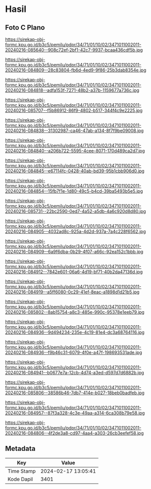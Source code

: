 # Hasil

## Foto C Plano

https://sirekap-obj-formc.kpu.go.id/b3c5/pemilu/pdpr/34/71/01/10/02/3471011002011-20240216-085640--908c72ef-2bf1-42c7-9937-bcaa436cdf5b.jpg

https://sirekap-obj-formc.kpu.go.id/b3c5/pemilu/pdpr/34/71/01/10/02/3471011002011-20240216-084809--28c83804-fb6d-4ed9-9f86-25b3dab8354e.jpg

https://sirekap-obj-formc.kpu.go.id/b3c5/pemilu/pdpr/34/71/01/10/02/3471011002011-20240216-084818--adfa153f-7271-48b2-a37b-1159677a736c.jpg

https://sirekap-obj-formc.kpu.go.id/b3c5/pemilu/pdpr/34/71/01/10/02/3471011002011-20240216-085707--f5b86912-86f9-4802-b517-344f4c9e2225.jpg

https://sirekap-obj-formc.kpu.go.id/b3c5/pemilu/pdpr/34/71/01/10/02/3471011002011-20240216-084838--31302987-ca46-47ab-a134-8f7f9be09008.jpg

https://sirekap-obj-formc.kpu.go.id/b3c5/pemilu/pdpr/34/71/01/10/02/3471011002011-20240216-084840--a206b722-5595-4cee-8071-170d489ca2d7.jpg

https://sirekap-obj-formc.kpu.go.id/b3c5/pemilu/pdpr/34/71/01/10/02/3471011002011-20240216-084845--e67114fc-0428-40ab-bd39-95b1cbb906d0.jpg

https://sirekap-obj-formc.kpu.go.id/b3c5/pemilu/pdpr/34/71/01/10/02/3471011002011-20240216-084854--15fb7f1e-1d80-49c5-b4cd-39ba5493b5e5.jpg

https://sirekap-obj-formc.kpu.go.id/b3c5/pemilu/pdpr/34/71/01/10/02/3471011002011-20240216-085731--22bc2590-0ed7-4a52-a5db-4a6c920d8d80.jpg

https://sirekap-obj-formc.kpu.go.id/b3c5/pemilu/pdpr/34/71/01/10/02/3471011002011-20240216-084905--4032ad8c-925a-4d2d-937a-7a4c228f6562.jpg

https://sirekap-obj-formc.kpu.go.id/b3c5/pemilu/pdpr/34/71/01/10/02/3471011002011-20240216-084909--6a9f6dba-0b29-4f07-a66c-92ea152c1bbb.jpg

https://sirekap-obj-formc.kpu.go.id/b3c5/pemilu/pdpr/34/71/01/10/02/3471011002011-20240216-084912--7842e601-06a6-4d19-bf71-40b2da47136d.jpg

https://sirekap-obj-formc.kpu.go.id/b3c5/pemilu/pdpr/34/71/01/10/02/3471011002011-20240216-084919--a5ff6080-0c29-41ef-8eac-a1898d1d21b5.jpg

https://sirekap-obj-formc.kpu.go.id/b3c5/pemilu/pdpr/34/71/01/10/02/3471011002011-20240216-085802--8ab15754-a8c3-485e-990c-95378e1eeb79.jpg

https://sirekap-obj-formc.kpu.go.id/b3c5/pemilu/pdpr/34/71/01/10/02/3471011002011-20240216-084936--9d494234-235e-4c19-81e4-dc3a68764116.jpg

https://sirekap-obj-formc.kpu.go.id/b3c5/pemilu/pdpr/34/71/01/10/02/3471011002011-20240216-084936--f9b46c31-6079-4f0e-a47f-198693531ade.jpg

https://sirekap-obj-formc.kpu.go.id/b3c5/pemilu/pdpr/34/71/01/10/02/3471011002011-20240216-084941--b0677e7a-12cb-4d74-a3ed-d597d7d6882b.jpg

https://sirekap-obj-formc.kpu.go.id/b3c5/pemilu/pdpr/34/71/01/10/02/3471011002011-20240216-085806--38586b46-7db7-414e-b027-18beb0badfeb.jpg

https://sirekap-obj-formc.kpu.go.id/b3c5/pemilu/pdpr/34/71/01/10/02/3471011002011-20240216-084957--87f3a328-4c3e-49aa-a314-6ca308b79e58.jpg

https://sirekap-obj-formc.kpu.go.id/b3c5/pemilu/pdpr/34/71/01/10/02/3471011002011-20240216-084806--4f2de3a8-cd97-4aa4-a303-26cb3eefef58.jpg


## Metadata

| Key        | Value               |
| ---------- | ------------------- |
| Time Stamp | 2024-02-17 13:05:41 |
| Kode Dapil | 3401                |



